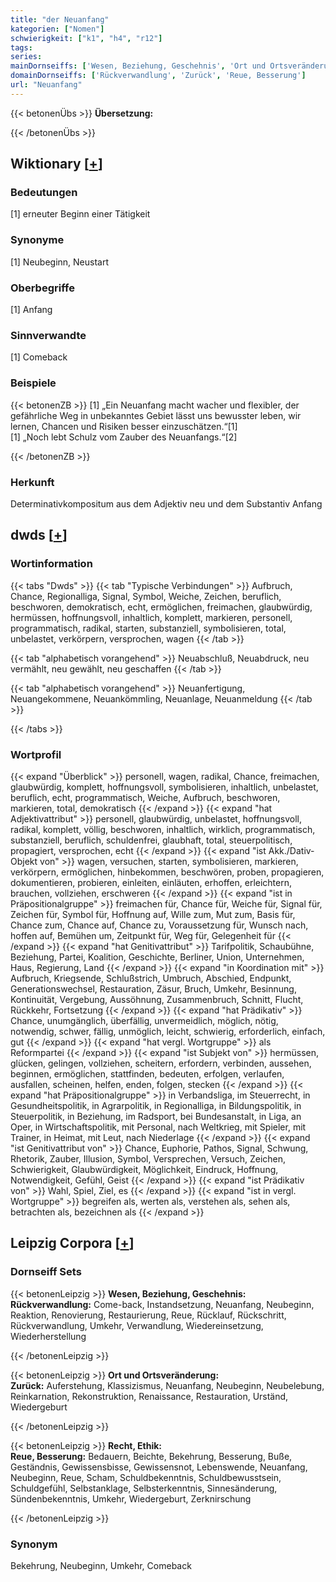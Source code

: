 ```yaml
---
title: "der Neuanfang"
kategorien: ["Nomen"]
schwierigkeit: ["k1", "h4", "r12"]
tags:
series:
mainDornseiffs: ['Wesen, Beziehung, Geschehnis', 'Ort und Ortsveränderung', 'Recht, Ethik']
domainDornseiffs: ['Rückverwandlung', 'Zurück', 'Reue, Besserung']
url: "Neuanfang"
---
```


{{< betonenÜbs >}}
**Übersetzung:**  
  
{{< /betonenÜbs >}}

## Wiktionary [[+](https://de.wiktionary.org/wiki/Neuanfang)]

### Bedeutungen
[1] erneuter Beginn einer Tätigkeit  

### Synonyme
[1] Neubeginn, Neustart  

### Oberbegriffe
[1] Anfang  

### Sinnverwandte
[1] Comeback  

### Beispiele
{{< betonenZB >}}
[1] „Ein Neuanfang macht wacher und flexibler, der gefährliche Weg in unbekanntes Gebiet lässt uns bewusster leben, wir lernen, Chancen und Risiken besser einzuschätzen.“[1]  
[1] „Noch lebt Schulz vom Zauber des Neuanfangs.“[2]  

{{< /betonenZB >}}
### Herkunft
Determinativkompositum aus dem Adjektiv neu und dem Substantiv Anfang  



## dwds [[+](https://www.dwds.de/wb/Neuanfang)]

### Wortinformation
{{< tabs "Dwds" >}}
{{< tab "Typische Verbindungen" >}}
Aufbruch, Chance, Regionalliga, Signal, Symbol, Weiche, Zeichen, beruflich, beschworen, demokratisch, echt, ermöglichen, freimachen, glaubwürdig, hermüssen, hoffnungsvoll, inhaltlich, komplett, markieren, personell, programmatisch, radikal, starten, substanziell, symbolisieren, total, unbelastet, verkörpern, versprochen, wagen
{{< /tab >}}

{{< tab "alphabetisch vorangehend" >}}
Neuabschluß, Neuabdruck, neu vermählt, neu gewählt, neu geschaffen
{{< /tab >}}

{{< tab "alphabetisch vorangehend" >}}
Neuanfertigung, Neuangekommene, Neuankömmling, Neuanlage, Neuanmeldung
{{< /tab >}}

{{< /tabs >}}

### Wortprofil
{{< expand "Überblick" >}} personell, wagen, radikal, Chance, freimachen, glaubwürdig, komplett, hoffnungsvoll, symbolisieren, inhaltlich, unbelastet, beruflich, echt, programmatisch, Weiche, Aufbruch, beschworen, markieren, total, demokratisch {{< /expand >}}
{{< expand "hat Adjektivattribut" >}} personell, glaubwürdig, unbelastet, hoffnungsvoll, radikal, komplett, völlig, beschworen, inhaltlich, wirklich, programmatisch, substanziell, beruflich, schuldenfrei, glaubhaft, total, steuerpolitisch, propagiert, versprochen, echt {{< /expand >}}
{{< expand "ist Akk./Dativ-Objekt von" >}} wagen, versuchen, starten, symbolisieren, markieren, verkörpern, ermöglichen, hinbekommen, beschwören, proben, propagieren, dokumentieren, probieren, einleiten, einläuten, erhoffen, erleichtern, brauchen, vollziehen, erschweren {{< /expand >}}
{{< expand "ist in Präpositionalgruppe" >}} freimachen für, Chance für, Weiche für, Signal für, Zeichen für, Symbol für, Hoffnung auf, Wille zum, Mut zum, Basis für, Chance zum, Chance auf, Chance zu, Voraussetzung für, Wunsch nach, hoffen auf, Bemühen um, Zeitpunkt für, Weg für, Gelegenheit für {{< /expand >}}
{{< expand "hat Genitivattribut" >}} Tarifpolitik, Schaubühne, Beziehung, Partei, Koalition, Geschichte, Berliner, Union, Unternehmen, Haus, Regierung, Land {{< /expand >}}
{{< expand "in Koordination mit" >}} Aufbruch, Kriegsende, Schlußstrich, Umbruch, Abschied, Endpunkt, Generationswechsel, Restauration, Zäsur, Bruch, Umkehr, Besinnung, Kontinuität, Vergebung, Aussöhnung, Zusammenbruch, Schnitt, Flucht, Rückkehr, Fortsetzung {{< /expand >}}
{{< expand "hat Prädikativ" >}} Chance, unumgänglich, überfällig, unvermeidlich, möglich, nötig, notwendig, schwer, fällig, unmöglich, leicht, schwierig, erforderlich, einfach, gut {{< /expand >}}
{{< expand "hat vergl. Wortgruppe" >}} als Reformpartei {{< /expand >}}
{{< expand "ist Subjekt von" >}} hermüssen, glücken, gelingen, vollziehen, scheitern, erfordern, verbinden, aussehen, beginnen, ermöglichen, stattfinden, bedeuten, erfolgen, verlaufen, ausfallen, scheinen, helfen, enden, folgen, stecken {{< /expand >}}
{{< expand "hat Präpositionalgruppe" >}} in Verbandsliga, im Steuerrecht, in Gesundheitspolitik, in Agrarpolitik, in Regionalliga, in Bildungspolitik, in Steuerpolitik, in Beziehung, im Radsport, bei Bundesanstalt, in Liga, an Oper, in Wirtschaftspolitik, mit Personal, nach Weltkrieg, mit Spieler, mit Trainer, in Heimat, mit Leut, nach Niederlage {{< /expand >}}
{{< expand "ist Genitivattribut von" >}} Chance, Euphorie, Pathos, Signal, Schwung, Rhetorik, Zauber, Illusion, Symbol, Versprechen, Versuch, Zeichen, Schwierigkeit, Glaubwürdigkeit, Möglichkeit, Eindruck, Hoffnung, Notwendigkeit, Gefühl, Geist {{< /expand >}}
{{< expand "ist Prädikativ von" >}} Wahl, Spiel, Ziel, es {{< /expand >}}
{{< expand "ist in vergl. Wortgruppe" >}} begreifen als, werten als, verstehen als, sehen als, betrachten als, bezeichnen als {{< /expand >}}

## Leipzig Corpora [[+](https://corpora.uni-leipzig.de/en/res?word=Neuanfang&corpusId=deu_newscrawl-public_2018)]

### Dornseiff Sets
{{< betonenLeipzig >}}
**Wesen, Beziehung, Geschehnis:**  
**Rückverwandlung:** Come-back, Instandsetzung, Neuanfang, Neubeginn, Reaktion, Renovierung, Restaurierung, Reue, Rücklauf, Rückschritt, Rückverwandlung, Umkehr, Verwandlung, Wiedereinsetzung, Wiederherstellung  

{{< /betonenLeipzig >}}


{{< betonenLeipzig >}}
**Ort und Ortsveränderung:**  
**Zurück:** Auferstehung, Klassizismus, Neuanfang, Neubeginn, Neubelebung, Reinkarnation, Rekonstruktion, Renaissance, Restauration, Urständ, Wiedergeburt  

{{< /betonenLeipzig >}}


{{< betonenLeipzig >}}
**Recht, Ethik:**  
**Reue, Besserung:** Bedauern, Beichte, Bekehrung, Besserung, Buße, Geständnis, Gewissensbisse, Gewissensnot, Lebenswende, Neuanfang, Neubeginn, Reue, Scham, Schuldbekenntnis, Schuldbewusstsein, Schuldgefühl, Selbstanklage, Selbsterkenntnis, Sinnesänderung, Sündenbekenntnis, Umkehr, Wiedergeburt, Zerknirschung  

{{< /betonenLeipzig >}}

### Synonym
Bekehrung, Neubeginn, Umkehr, Comeback

